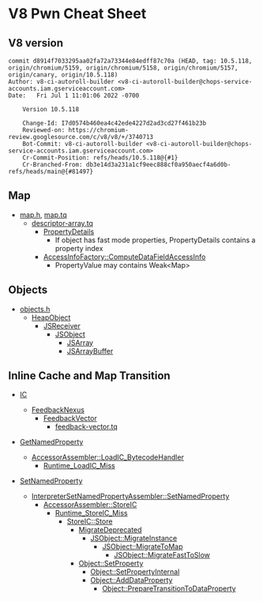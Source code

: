 # V8 Pwn Cheat Sheet

## V8 version
```
commit d8914f7033295aa02fa72a73344e84edff87c70a (HEAD, tag: 10.5.118, origin/chromium/5159, origin/chromium/5158, origin/chromium/5157, origin/canary, origin/10.5.118)
Author: v8-ci-autoroll-builder <v8-ci-autoroll-builder@chops-service-accounts.iam.gserviceaccount.com>
Date:   Fri Jul 1 11:01:06 2022 -0700

    Version 10.5.118

    Change-Id: I7d0574b460ea4c42ede4227d2ad3cd27f461b23b
    Reviewed-on: https://chromium-review.googlesource.com/c/v8/v8/+/3740713
    Bot-Commit: v8-ci-autoroll-builder <v8-ci-autoroll-builder@chops-service-accounts.iam.gserviceaccount.com>
    Cr-Commit-Position: refs/heads/10.5.118@{#1}
    Cr-Branched-From: db3e14d3a231a1cf9eec888cf0a950aecf4a6d0b-refs/heads/main@{#81497}
```

## Map
* [map.h](https://github.com/v8/v8/blob/e35039e7736c5aab4840f9e2c08da32ff26cc877/src/objects/map.h#L120-L200), [map.tq](https://github.com/v8/v8/blob/6745405f4001dbfa46e34b32c673d4f6539d5c8c/src/objects/map.tq#L37)
	* [descriptor-array.tq](https://github.com/v8/v8/blob/4dc5950974d93f5b2ca01d73cfce25ba40f2aa06/src/objects/descriptor-array.tq#L19)
		* [PropertyDetails](https://github.com/v8/v8/blob/dd74a0232c623282472a4d55e88c5383e636c494/src/objects/property-details.h#L265-L302)
			* If object has fast mode properties, PropertyDetails contains a property index
		* [AccessInfoFactory::ComputeDataFieldAccessInfo](https://github.com/v8/v8/blob/dd74a0232c623282472a4d55e88c5383e636c494/src/compiler/access-info.cc#L468-L475)
			* PropertyValue may contains Weak\<Map\>

## Objects
* [objects.h](https://github.com/v8/v8/blob/8ca93205cc1c3b8f9e4c1b01e25e2cbfc0182701/src/objects/objects.h#L36-L211)
	* [HeapObject](https://github.com/v8/v8/blob/f30f4815254b8eed9b23026ea0d984d18bb89c28/src/objects/heap-object.tq#L8)
		* [JSReceiver](https://github.com/v8/v8/blob/39d0c5e7612dfdf19ecd7e7c7028e35763a400d3/src/objects/js-objects.tq#L8)
			* [JSObject](https://github.com/v8/v8/blob/39d0c5e7612dfdf19ecd7e7c7028e35763a400d3/src/objects/js-objects.tq#L16)
				* [JSArray](https://github.com/v8/v8/blob/25f0e32915930df1d53722b91177b1dee5202499/src/objects/js-array.tq#L52)
				* [JSArrayBuffer](https://github.com/v8/v8/blob/ffbac83af0fffc35a475f99b65d6c9e6f1f3a9d1/src/objects/js-array-buffer.tq#L14)


## Inline Cache and Map Transition
* [IC](https://github.com/v8/v8/blob/b636d185bcc58670c41b86e7a31acb93e26b7837/src/ic/ic.h#L161-L174)
	* [FeedbackNexus](https://github.com/v8/v8/blob/5480e036d2ecfba1466683cf28f2b1108db2a70e/src/objects/feedback-vector.h#L911-L919)
		* [FeedbackVector](https://github.com/v8/v8/blob/5480e036d2ecfba1466683cf28f2b1108db2a70e/src/objects/feedback-vector.h#L196-L197)
			* [feedback-vector.tq](https://github.com/v8/v8/blob/14615a8d5143d63e79061644793e0c943fe8bb1f/src/objects/feedback-vector.tq#L30)

* [GetNamedProperty](https://github.com/v8/v8/blob/0e9a55d24f9de82d2c1a378cb96227a815b1c42d/src/interpreter/interpreter-generator.cc#L544)
	* [AccessorAssembler::LoadIC\_BytecodeHandler](https://github.com/v8/v8/blob/a0a786656f87f10b2845390ca6d07bebe0fcd73b/src/ic/accessor-assembler.cc#L3006)
		* [Runtime\_LoadIC\_Miss](https://github.com/v8/v8/blob/a0a786656f87f10b2845390ca6d07bebe0fcd73b/src/ic/ic.cc#L2689-L2691)

* [SetNamedProperty](https://github.com/v8/v8/blob/0e9a55d24f9de82d2c1a378cb96227a815b1c42d/src/interpreter/interpreter-generator.cc#L630-L631)
	* [InterpreterSetNamedPropertyAssembler::SetNamedProperty](https://github.com/v8/v8/blob/0e9a55d24f9de82d2c1a378cb96227a815b1c42d/src/interpreter/interpreter-generator.cc#L607-L608)
		* [AccessorAssembler::StoreIC](https://github.com/v8/v8/blob/a0a786656f87f10b2845390ca6d07bebe0fcd73b/src/ic/accessor-assembler.cc#L3705)
			* [Runtime\_StoreIC\_Miss](https://github.com/v8/v8/blob/a0a786656f87f10b2845390ca6d07bebe0fcd73b/src/ic/ic.cc#L2848-L2850)
				* [StoreIC::Store](https://github.com/v8/v8/blob/a0a786656f87f10b2845390ca6d07bebe0fcd73b/src/ic/ic.cc#L1804-L1806)
					* [MigrateDeprecated](https://github.com/v8/v8/blob/a0a786656f87f10b2845390ca6d07bebe0fcd73b/src/ic/ic.cc#L358)
						* [JSObject::MigrateInstance](https://github.com/v8/v8/blob/2650b3f7d6287ceedba18c3b18a49c58acd88a3a/src/objects/js-objects.cc#L3454)
							* [JSObject::MigrateToMap](https://github.com/v8/v8/blob/2650b3f7d6287ceedba18c3b18a49c58acd88a3a/src/objects/js-objects.cc#L3363)
								* [JSObject::MigrateFastToSlow](https://github.com/v8/v8/blob/2650b3f7d6287ceedba18c3b18a49c58acd88a3a/src/objects/js-objects.cc#L3031)
					* [Object::SetProperty](https://github.com/v8/v8/blob/258b146b1b3848268659f9251a6ec5f0dd256531/src/objects/objects.cc#L2629)
						* [Object::SetPropertyInternal](https://github.com/v8/v8/blob/258b146b1b3848268659f9251a6ec5f0dd256531/src/objects/objects.cc#L2595)
						* [Object::AddDataProperty](https://github.com/v8/v8/blob/258b146b1b3848268659f9251a6ec5f0dd256531/src/objects/objects.cc#L2919-L2920)
							* [Object::PrepareTransitionToDataProperty](https://github.com/v8/v8/blob/258b146b1b3848268659f9251a6ec5f0dd256531/src/objects/objects.cc#L2931-L2932)

